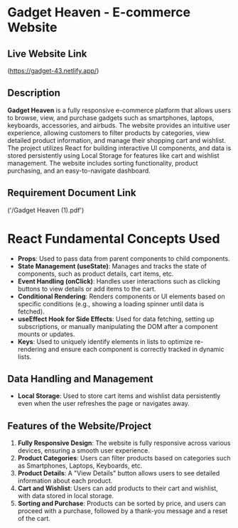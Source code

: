 # Gadget Heaven - E-commerce Website

## Live Website Link
(https://gadget-43.netlify.app/)

## Description
**Gadget Heaven** is a fully responsive e-commerce platform that allows users to browse, view, and purchase gadgets such as smartphones, laptops, keyboards, accessories, and airbuds. The website provides an intuitive user experience, allowing customers to filter products by categories, view detailed product information, and manage their shopping cart and wishlist. The project utilizes React for building interactive UI components, and data is stored persistently using Local Storage for features like cart and wishlist management. The website includes sorting functionality, product purchasing, and an easy-to-navigate dashboard.

## Requirement Document Link
('/Gadget Heaven (1).pdf')

# React Fundamental Concepts Used
- **Props**: Used to pass data from parent components to child components.
- **State Management (useState)**: Manages and tracks the state of components, such as product details, cart items, etc.
- **Event Handling (onClick)**: Handles user interactions such as clicking buttons to view details or add items to the cart.
- **Conditional Rendering**: Renders components or UI elements based on specific conditions (e.g., showing a loading spinner until data is fetched).
- **useEffect Hook for Side Effects**: Used for data fetching, setting up subscriptions, or manually manipulating the DOM after a component mounts or updates.
- **Keys**: Used to uniquely identify elements in lists to optimize re-rendering and ensure each component is correctly tracked in dynamic lists.

## Data Handling and Management
- **Local Storage**: Used to store cart items and wishlist data persistently even when the user refreshes the page or navigates away.


## Features of the Website/Project
1. **Fully Responsive Design**: The website is fully responsive across various devices, ensuring a smooth user experience.
2. **Product Categories**: Users can filter products based on categories such as Smartphones, Laptops, Keyboards, etc.
3. **Product Details**: A "View Details" button allows users to see detailed information about each product.
4. **Cart and Wishlist**: Users can add products to their cart and wishlist, with data stored in local storage.
5. **Sorting and Purchase**: Products can be sorted by price, and users can proceed with a purchase, followed by a thank-you message and a reset of the cart.
